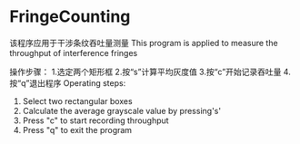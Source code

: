 # FringeCounting
该程序应用于干涉条纹吞吐量测量
This program is applied to measure the throughput of interference fringes

操作步骤：
1.选定两个矩形框
2.按“s”计算平均灰度值
3.按“c”开始记录吞吐量
4.按“q”退出程序
Operating steps:
1. Select two rectangular boxes
2. Calculate the average grayscale value by pressing's'
3. Press "c" to start recording throughput
4. Press "q" to exit the program
